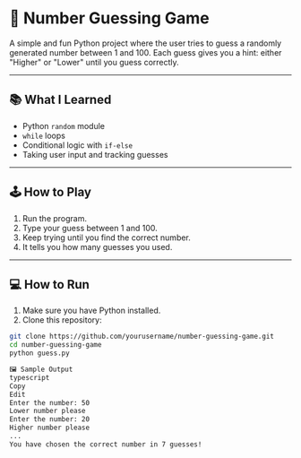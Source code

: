 # 🎯 Number Guessing Game

A simple and fun Python project where the user tries to guess a randomly generated number between 1 and 100. Each guess gives you a hint: either "Higher" or "Lower" until you guess correctly.

---

## 📚 What I Learned

- Python `random` module
- `while` loops
- Conditional logic with `if-else`
- Taking user input and tracking guesses

---

## 🕹️ How to Play

1. Run the program.
2. Type your guess between 1 and 100.
3. Keep trying until you find the correct number.
4. It tells you how many guesses you used.

---

## 💻 How to Run

1. Make sure you have Python installed.
2. Clone this repository:

```bash
git clone https://github.com/yourusername/number-guessing-game.git
cd number-guessing-game
python guess.py

🖼️ Sample Output
typescript
Copy
Edit
Enter the number: 50
Lower number please
Enter the number: 20
Higher number please
...
You have chosen the correct number in 7 guesses!
